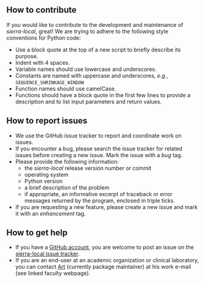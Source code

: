 ## How to contribute

If you would like to contribute to the development and maintenance of *sierra-local*, great!  We are trying to adhere to the following style conventions for Python code:

* Use a block quote at the top of a new script to briefly describe its purpose.
* Indent with 4 spaces.
* Variable names should use lowercase and underscores.
* Constants are named with uppercase and underscores, *e.g.*, `SEQUENCE_SHRINKAGE_WINDOW`
* Function names should use camelCase.
* Functions should have a block quote in the first few lines to provide a description and to list input parameters and return values.

## How to report issues

* We use the GitHub issue tracker to report and coordinate work on issues.  
* If you encounter a bug, please search the issue tracker for related issues before creating a new issue.  Mark the issue with a *bug* tag.
* Please provide the following information:
  * the *sierra-local* release version number or commit
  * operating system
  * Python version
  * a brief description of the problem
  * if appropriate, an informative excerpt of traceback or error messages returned by the program, enclosed in triple ticks.
* If you are requesting a new feature, please create a new issue and mark it with an *enhancement* tag.

## How to get help
* If you have a [GitHub account](https://github.com/join), you are welcome to post an issue on the [sierra-local issue tracker](https://github.com/PoonLab/sierra-local/issues).  
* If you are an end-user at an academic organization or clinical laboratory, you can contact [Art](https://www.schulich.uwo.ca/pathol/people/bios/faculty/poon_art.html) (currently package maintainer) at his work e-mail (see linked faculty webpage).
